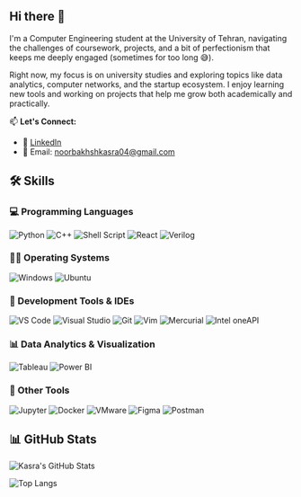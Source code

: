 ## Hi there 👋

I'm a Computer Engineering student at the University of Tehran, navigating the challenges of coursework, projects, and a bit of perfectionism that keeps me deeply engaged (sometimes for too long 😅).

Right now, my focus is on university studies and exploring topics like data analytics, computer networks, and the startup ecosystem. I enjoy learning new tools and working on projects that help me grow both academically and practically.

📫 **Let's Connect:**
- 🔗 [LinkedIn](https://www.linkedin.com/in/kasra-noorbakhsh-749353285)
- 📧 Email: noorbakhshkasra04@gmail.com

## 🛠 Skills

### 💻 Programming Languages
![Python](https://img.shields.io/badge/Python-3776AB?style=flat&logo=python&logoColor=white)
![C++](https://img.shields.io/badge/C++-00599C?style=flat&logo=c%2B%2B&logoColor=white)
![Shell Script](https://img.shields.io/badge/Shell_Script-4EAA25?style=flat&logo=gnu-bash&logoColor=white)
![React](https://img.shields.io/badge/React-20232A?style=flat&logo=react&logoColor=61DAFB)
![Verilog](https://img.shields.io/badge/Verilog-%23007ACC?style=flat&logo=verilog&logoColor=white)

### 🧑‍💻 Operating Systems
![Windows](https://img.shields.io/badge/Windows-0078D6?style=flat&logo=windows&logoColor=white)
![Ubuntu](https://img.shields.io/badge/Ubuntu-E95420?style=flat&logo=ubuntu&logoColor=white)

### 🧰 Development Tools & IDEs
![VS Code](https://img.shields.io/badge/VS_Code-007ACC?style=flat&logo=visual-studio-code&logoColor=white)
![Visual Studio](https://img.shields.io/badge/Visual_Studio-5C2D91?style=flat&logo=visual-studio&logoColor=white)
![Git](https://img.shields.io/badge/Git-F05032?style=flat&logo=git&logoColor=white)
![Vim](https://img.shields.io/badge/Vim-019733?style=flat&logo=vim&logoColor=white)
![Mercurial](https://img.shields.io/badge/Mercurial-999999?style=flat&logo=mercurial&logoColor=white)
![Intel oneAPI](https://img.shields.io/badge/Intel_oneAPI-0071C5?style=flat&logo=intel&logoColor=white)

### 📊 Data Analytics & Visualization
![Tableau](https://img.shields.io/badge/Tableau-E97627?style=flat&logo=tableau&logoColor=white)
![Power BI](https://img.shields.io/badge/Power_BI-F2C811?style=flat&logo=powerbi&logoColor=black)

### 🔧 Other Tools
![Jupyter](https://img.shields.io/badge/Jupyter-F37626?style=flat&logo=jupyter&logoColor=white)
![Docker](https://img.shields.io/badge/Docker-2496ED?style=flat&logo=docker&logoColor=white)
![VMware](https://img.shields.io/badge/VMware-607078?style=flat&logo=vmware&logoColor=white)
![Figma](https://img.shields.io/badge/Figma-F24E1E?style=flat&logo=figma&logoColor=white)
![Postman](https://img.shields.io/badge/Postman-FF6C37?style=flat&logo=postman&logoColor=white)

## 📊 GitHub Stats

![Kasra's GitHub Stats](https://github-readme-stats.vercel.app/api?username=kasra-noorbakhsh&show_icons=true&theme=dark&hide=contribs,pr)

![Top Langs](https://github-readme-stats.vercel.app/api/top-langs/?username=kasra-noorbakhsh&layout=compact&theme=dark)
